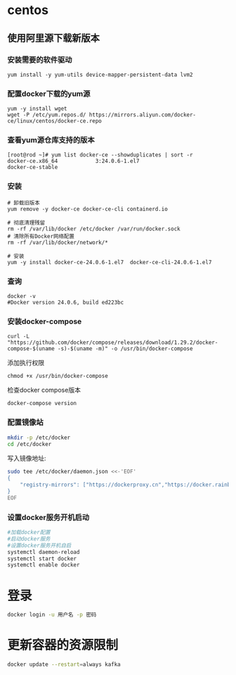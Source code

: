 # centos

## 使用阿里源下载新版本

### 安装需要的软件驱动

```shell
yum install -y yum-utils device-mapper-persistent-data lvm2
```

### 配置docker下载的yum源

```shell
yum -y install wget
wget -P /etc/yum.repos.d/ https://mirrors.aliyun.com/docker-ce/linux/centos/docker-ce.repo
```

### 查看yum源仓库支持的版本

```shell
[root@rod ~]# yum list docker-ce --showduplicates | sort -r
docker-ce.x86_64            3:24.0.6-1.el7                      docker-ce-stable
```

### 安装

```shell
# 卸载旧版本
yum remove -y docker-ce docker-ce-cli containerd.io

# 彻底清理残留
rm -rf /var/lib/docker /etc/docker /var/run/docker.sock
# 清除所有Docker网络配置
rm -rf /var/lib/docker/network/*

# 安装
yum -y install docker-ce-24.0.6-1.el7  docker-ce-cli-24.0.6-1.el7
```

### 查询

```shell
docker -v
#Docker version 24.0.6, build ed223bc
```

### 安装docker-compose

```shell
curl -L "https://github.com/docker/compose/releases/download/1.29.2/docker-compose-$(uname -s)-$(uname -m)" -o /usr/bin/docker-compose
```

添加执行权限

```shell
chmod +x /usr/bin/docker-compose
```

检查docker compose版本

```shell
docker-compose version
```

### 配置镜像站

```sh
mkdir -p /etc/docker
cd /etc/docker
```

写入镜像地址:

```sh
sudo tee /etc/docker/daemon.json <<-'EOF'
{
    "registry-mirrors": ["https://dockerproxy.cn","https://docker.rainbond.cc","https://docker.udayun.com","https://docker.211678.top"]
}
EOF
```

### 设置docker服务开机启动

```sh
#加载docker配置
#启动docker服务
#设置docker服务开机自启
systemctl daemon-reload
systemctl start docker
systemctl enable docker
```

# 登录

```sh
docker login -u 用户名 -p 密码
```

# 更新容器的资源限制

```sh
docker update --restart=always kafka
```

